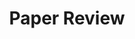 ---
layout: tag-blog
title: Paper Review
slug: hpc-paper-review
category: high-performance-computing
menu: false
order: 1
---